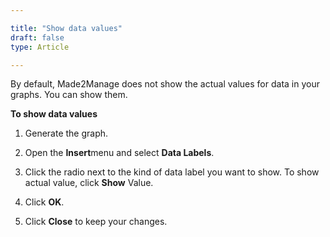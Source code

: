 ```yaml
---

title: "Show data values"
draft: false
type: Article

---
```


By default, Made2Manage does not show the actual values for data in your graphs. You can show them.

**To show data values**

1. Generate the graph.

2. Open the **Insert**menu and select **Data Labels**.

3. Click the radio next to the kind of data label you want to show. To show actual value, click **Show** Value.

4. Click **OK**.

5. Click **Close** to keep your changes.

​